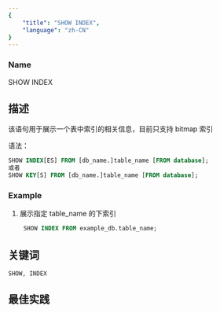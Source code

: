 ```yaml
---
{
    "title": "SHOW INDEX",
    "language": "zh-CN"
}
---
```


<!--
Licensed to the Apache Software Foundation (ASF) under one
or more contributor license agreements.  See the NOTICE file
distributed with this work for additional information
regarding copyright ownership.  The ASF licenses this file
to you under the Apache License, Version 2.0 (the
"License"); you may not use this file except in compliance
with the License.  You may obtain a copy of the License at

  http://www.apache.org/licenses/LICENSE-2.0

Unless required by applicable law or agreed to in writing,
software distributed under the License is distributed on an
"AS IS" BASIS, WITHOUT WARRANTIES OR CONDITIONS OF ANY
KIND, either express or implied.  See the License for the
specific language governing permissions and limitations
under the License.
-->



### Name

SHOW INDEX

## 描述

 该语句用于展示一个表中索引的相关信息，目前只支持 bitmap 索引


语法：

```sql
SHOW INDEX[ES] FROM [db_name.]table_name [FROM database];
或者
SHOW KEY[S] FROM [db_name.]table_name [FROM database];
```

### Example

 1. 展示指定 table_name 的下索引
     
     ```sql
      SHOW INDEX FROM example_db.table_name;
     ```

## 关键词

    SHOW, INDEX

## 最佳实践

